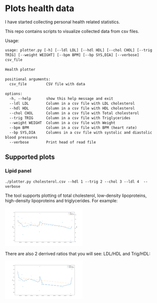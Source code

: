 # Plots health data

I have started collecting personal health related statistics.

This repo contains scripts to visualize collected data from csv files.

Usage:

```
usage: plotter.py [-h] [--ldl LDL] [--hdl HDL] [--chol CHOL] [--trig TRIG] [--weight WEIGHT] [--bpm BPM] [--bp SYS,DIA] [--verbose] csv_file

Health plotter

positional arguments:
  csv_file         CSV file with data

options:
  -h, --help       show this help message and exit
  --ldl LDL        Column in a csv file with LDL cholesterol
  --hdl HDL        Column in a csv file with HDL cholesterol
  --chol CHOL      Column in a csv file with Total cholesterol
  --trig TRIG      Column in a csv file with Triglycerides
  --weight WEIGHT  Column in a csv file with Weight
  --bpm BPM        Column in a csv file with BPM (heart rate)
  --bp SYS,DIA     Columns in a csv file with systolic and diastolic blood pressures
  --verbose        Print head of read file
```

## Supported plots

### Lipid panel

```
./plotter.py cholesterol.csv --hdl 1 --trig 2 --chol 3 --ldl 4  --verbose
```

The tool supports plotting of total cholesterol, low-density lipoproteins, high-density lipoproteins and triglycerides.
For example:

<img src="misc/trig.png" width="256">

There are also 2 derrived ratios that you will see: LDL/HDL and Trig/HDL:

<img src="misc/trig_to_hdl.png" width="256">

